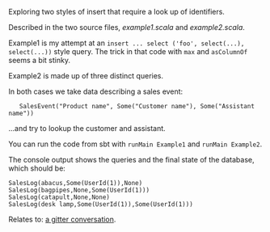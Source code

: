 Exploring two styles of insert that require a look up of identifiers.

Described in the two source files, _example1.scala_ and _example2.scala_.

Example1 is my attempt at an `insert ... select ('foo', select(...), select(...))` style query. The trick in that code with `max` and `asColumnOf` seems a bit stinky.

Example2 is made up of three distinct queries.

In both cases we take data describing a sales event:

```
   SalesEvent("Product name", Some("Customer name"), Some("Assistant name"))
```

...and try to lookup the customer and assistant.

You can run the code from sbt with `runMain Example1` and `runMain Example2`.

The console output shows the queries and the final state of the database, which should be:

```
SalesLog(abacus,Some(UserId(1)),None)
SalesLog(bagpipes,None,Some(UserId(1)))
SalesLog(catapult,None,None)
SalesLog(desk lamp,Some(UserId(1)),Some(UserId(1)))
```

Relates to: [a gitter conversation](https://gitter.im/slick/slick?at=5964b3c489aea4761d88a824).

